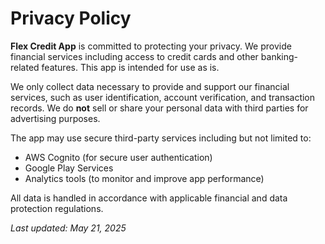 <!DOCTYPE html>
<html lang="en">
<head>
  <meta charset="UTF-8" />
  <meta name="viewport" content="width=device-width, initial-scale=1.0" />
  <title>Privacy Policy - Flex Credit App</title>
</head>
<body>
  <h1>Privacy Policy</h1>

  <p><strong>Flex Credit App</strong> is committed to protecting your privacy. We provide financial services including access to credit cards and other banking-related features. This app is intended for use as is.</p>

  <p>We only collect data necessary to provide and support our financial services, such as user identification, account verification, and transaction records. We do <strong>not</strong> sell or share your personal data with third parties for advertising purposes.</p>

  <p>The app may use secure third-party services including but not limited to:</p>
  <ul>
    <li>AWS Cognito (for secure user authentication)</li>
    <li>Google Play Services</li>
    <li>Analytics tools (to monitor and improve app performance)</li>
  </ul>

  <p>All data is handled in accordance with applicable financial and data protection regulations.</p>

  <p><em>Last updated: May 21, 2025</em></p>
</body>
</html>
